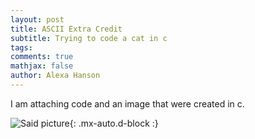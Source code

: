 ```yaml
---
layout: post
title: ASCII Extra Credit
subtitle: Trying to code a cat in c
tags: 
comments: true
mathjax: false
author: Alexa Hanson
---
```


I am attaching code and an image that were created in c.


![Said picture](https://alexahanson22-ui.github.io/assets/img/sevenbday.jpeg){: .mx-auto.d-block :}

